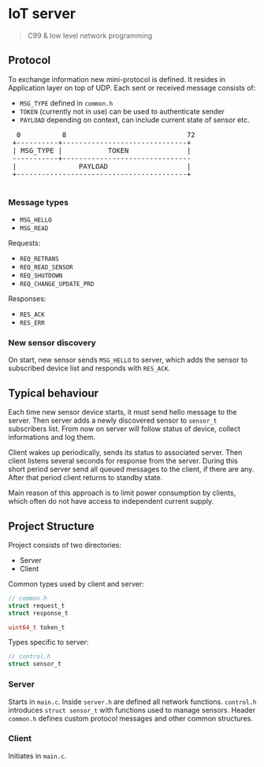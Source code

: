 # IoT server
> C99 & low level network programming

## Protocol
To exchange information new mini-protocol is defined. It resides in Application
layer on top of UDP. 
Each sent or received message consists of:
 - `MSG_TYPE` defined in `common.h`
 - `TOKEN` (currently not in use) can be used to authenticate sender
 - `PAYLOAD` depending on context, can include current state of sensor etc.

<pre>
  0          8                             72      
 +----------+------------------------------+
 | MSG_TYPE |           TOKEN              |
 -----------+-------------------------------
 |               PAYLOAD                   |
 +-----------------------------------------+
 </pre>
 
### Message types
- `MSG_HELLO`
- `MSG_READ`

Requests:
- `REQ_RETRANS`
- `REQ_READ_SENSOR`
- `REQ_SHUTDOWN`
- `REQ_CHANGE_UPDATE_PRD`

Responses:
- `RES_ACK`
- `RES_ERR`

### New sensor discovery
On start, new sensor sends `MSG_HELLO` to server, which adds the sensor 
to subscribed device list and responds with `RES_ACK`.

## Typical behaviour
Each time new sensor device starts, 
it must send hello message to the server. 
Then server adds a newly discovered sensor 
to `sensor_t` subscribers list. From now on server will follow status of device, 
collect informations and log them.
 
Client wakes up periodically, sends its status to associated server. 
Then client listens several seconds for response from the server. 
During this short period server send all queued messages to the client, if there are any.
After that period client returns to standby state.

Main reason of this approach is to limit power consumption by clients, 
which often do not have access to independent current supply. 

## Project Structure
Project consists of two directories:
- Server
- Client

Common types used by client and server:
```c
// common.h
struct request_t
struct response_t

uint64_t token_t
```

Types specific to server:
```c
// control.h
struct sensor_t
```

### Server
Starts in `main.c`. Inside `server.h` are defined all network functions. 
`control.h` introduces `struct sensor_t` with functions used to manage sensors.
Header `common.h` defines custom protocol messages and other common structures.

### Client
Initiates in `main.c`. 
